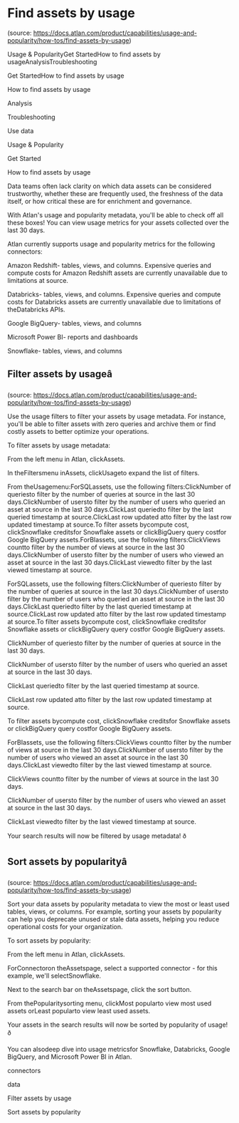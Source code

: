# Find assets by usage
(source: https://docs.atlan.com/product/capabilities/usage-and-popularity/how-tos/find-assets-by-usage)

Usage & PopularityGet StartedHow to find assets by usageAnalysisTroubleshooting

Get StartedHow to find assets by usage

How to find assets by usage

Analysis

Troubleshooting

Use data

Usage & Popularity

Get Started

How to find assets by usage

Data teams often lack clarity on which data assets can be considered trustworthy, whether these are frequently used, the freshness of the data itself, or how critical these are for enrichment and governance.

With Atlan's usage and popularity metadata, you'll be able to check off all these boxes! You can view usage metrics for your assets collected over the last 30 days.

Atlan currently supports usage and popularity metrics for the following connectors:

Amazon Redshift-  tables, views, and columns. Expensive queries and compute costs for Amazon Redshift assets are currently unavailable due to limitations at source.

Databricks-  tables, views, and columns. Expensive queries and compute costs for Databricks assets are currently unavailable due to limitations of theDatabricks APIs.

Google BigQuery-  tables, views, and columns

Microsoft Power BI-  reports and dashboards

Snowflake-  tables, views, and columns



## Filter assets by usageâ
(source: https://docs.atlan.com/product/capabilities/usage-and-popularity/how-tos/find-assets-by-usage)

Use the usage filters to filter your assets by usage metadata. For instance, you'll be able to filter assets with zero queries and archive them or find costly assets to better optimize your operations.

To filter assets by usage metadata:

From the left menu in Atlan, clickAssets.

In theFiltersmenu inAssets, clickUsageto expand the list of filters.

From theUsagemenu:ForSQLassets, use the following filters:ClickNumber of queriesto filter by the number of queries at source in the last 30 days.ClickNumber of usersto filter by the number of users who queried an asset at source in the last 30 days.ClickLast queriedto filter by the last queried timestamp at source.ClickLast row updated atto filter by the last row updated timestamp at source.To filter assets bycompute cost, clickSnowflake creditsfor Snowflake assets or clickBigQuery query costfor Google BigQuery assets.ForBIassets, use the following filters:ClickViews countto filter by the number of views at source in the last 30 days.ClickNumber of usersto filter by the number of users who viewed an asset at source in the last 30 days.ClickLast viewedto filter by the last viewed timestamp at source.

ForSQLassets, use the following filters:ClickNumber of queriesto filter by the number of queries at source in the last 30 days.ClickNumber of usersto filter by the number of users who queried an asset at source in the last 30 days.ClickLast queriedto filter by the last queried timestamp at source.ClickLast row updated atto filter by the last row updated timestamp at source.To filter assets bycompute cost, clickSnowflake creditsfor Snowflake assets or clickBigQuery query costfor Google BigQuery assets.

ClickNumber of queriesto filter by the number of queries at source in the last 30 days.

ClickNumber of usersto filter by the number of users who queried an asset at source in the last 30 days.

ClickLast queriedto filter by the last queried timestamp at source.

ClickLast row updated atto filter by the last row updated timestamp at source.

To filter assets bycompute cost, clickSnowflake creditsfor Snowflake assets or clickBigQuery query costfor Google BigQuery assets.

ForBIassets, use the following filters:ClickViews countto filter by the number of views at source in the last 30 days.ClickNumber of usersto filter by the number of users who viewed an asset at source in the last 30 days.ClickLast viewedto filter by the last viewed timestamp at source.

ClickViews countto filter by the number of views at source in the last 30 days.

ClickNumber of usersto filter by the number of users who viewed an asset at source in the last 30 days.

ClickLast viewedto filter by the last viewed timestamp at source.

Your search results will now be filtered by usage metadata! ð



## Sort assets by popularityâ
(source: https://docs.atlan.com/product/capabilities/usage-and-popularity/how-tos/find-assets-by-usage)

Sort your data assets by popularity metadata to view the most or least used tables, views, or columns. For example, sorting your assets by popularity can help you deprecate unused or stale data assets, helping you reduce operational costs for your organization.

To sort assets by popularity:

From the left menu in Atlan, clickAssets.

ForConnectoron theAssetspage, select a supported connector   -  for this example, we'll selectSnowflake.

Next to the search bar on theAssetspage, click the sort button.

From thePopularitysorting menu, clickMost popularto view most used assets orLeast popularto view least used assets.

Your assets in the search results will now be sorted by popularity of usage! ð

You can alsodeep dive into usage metricsfor Snowflake, Databricks, Google BigQuery, and Microsoft Power BI in Atlan.

connectors

data

Filter assets by usage

Sort assets by popularity
